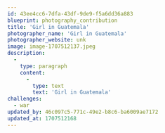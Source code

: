```yaml
---
id: 43ee4cc6-7dfa-43df-9de9-f5a6dd36a883
blueprint: photography_contribution
title: 'Girl in Guatemala'
photographer_name: 'Girl in Guatemala'
photographer_website: unk
image: image-1707512137.jpeg
description:
  -
    type: paragraph
    content:
      -
        type: text
        text: 'Girl in Guatemala'
challenges:
  - war
updated_by: 46c097c5-771c-49e2-b8c6-ba6009ae7172
updated_at: 1707512168
---
```

